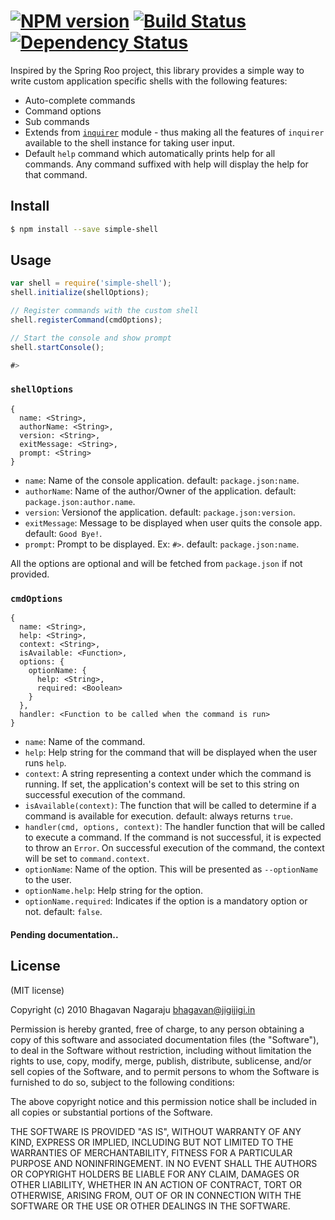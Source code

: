 #  [![NPM version][npm-image]][npm-url] [![Build Status][travis-image]][travis-url] [![Dependency Status][daviddm-url]][daviddm-image]

Inspired by the Spring Roo project, this library provides a simple way to write custom application specific shells with the following features:
* Auto-complete commands
* Command options
* Sub commands
* Extends from [`inquirer`](https://www.npmjs.com/package/inquirer) module - thus making all the features of `inquirer` available to the shell instance for taking user input.
* Default `help` command which automatically prints help for all commands. Any command suffixed with help will display the help for that command.

## Install

```sh
$ npm install --save simple-shell
```


## Usage

```js
var shell = require('simple-shell');
shell.initialize(shellOptions);

// Register commands with the custom shell
shell.registerCommand(cmdOptions);

// Start the console and show prompt
shell.startConsole();

#>
```

### `shellOptions`
```
{
  name: <String>,
  authorName: <String>,
  version: <String>,
  exitMessage: <String>,
  prompt: <String>
}
```

* `name`: Name of the console application. default: `package.json:name`.
* `authorName`: Name of the author/Owner of the application. default: `package.json:author.name`.
* `version`: Versionof the application. default: `package.json:version`.
* `exitMessage`: Message to be displayed when user quits the console app. default: `Good Bye!`.
* `prompt`: Prompt to be displayed. Ex: `#>`. default: `package.json:name`.

All the options are optional and will be fetched from `package.json` if not provided.

### `cmdOptions`
```
{
  name: <String>,
  help: <String>,
  context: <String>,
  isAvailable: <Function>,
  options: {
    optionName: {
      help: <String>,
      required: <Boolean>
    }
  },
  handler: <Function to be called when the command is run>
}
```

* `name`: Name of the command.
* `help`: Help string for the command that will be displayed when the user runs `help`.
* `context`: A string representing a context under which the command is running. If set, the application's context will be set to this string on successful execution of the command.
* `isAvailable(context)`: The function that will be called to determine if a command is available for execution. default: always returns `true`.
* `handler(cmd, options, context)`: The handler function that will be called to execute a command. If the command is not successful, it is expected to throw an `Error`. On successful execution of the command, the context will be set to `command.context`.
* `optionName`: Name of the option. This will be presented as `--optionName` to the user.
* `optionName.help`: Help string for the option.
* `optionName.required`: Indicates if the option is a mandatory option or not. default: `false`.


#### Pending documentation..

## License

(MIT license)

Copyright (c) 2010 Bhagavan Nagaraju bhagavan@jigijigi.in

Permission is hereby granted, free of charge, to any person obtaining a copy of this software and associated documentation files (the "Software"), to deal in the Software without restriction, including without limitation the rights to use, copy, modify, merge, publish, distribute, sublicense, and/or sell copies of the Software, and to permit persons to whom the Software is furnished to do so, subject to the following conditions:

The above copyright notice and this permission notice shall be included in all copies or substantial portions of the Software.

THE SOFTWARE IS PROVIDED "AS IS", WITHOUT WARRANTY OF ANY KIND, EXPRESS OR IMPLIED, INCLUDING BUT NOT LIMITED TO THE WARRANTIES OF MERCHANTABILITY, FITNESS FOR A PARTICULAR PURPOSE AND NONINFRINGEMENT. IN NO EVENT SHALL THE AUTHORS OR COPYRIGHT HOLDERS BE LIABLE FOR ANY CLAIM, DAMAGES OR OTHER LIABILITY, WHETHER IN AN ACTION OF CONTRACT, TORT OR OTHERWISE, ARISING FROM, OUT OF OR IN CONNECTION WITH THE SOFTWARE OR THE USE OR OTHER DEALINGS IN THE SOFTWARE.


[npm-url]: https://npmjs.org/package/simple-shell
[npm-image]: https://badge.fury.io/js/simple-shell.svg
[travis-url]: https://travis-ci.org/bhagn/simple-shell
[travis-image]: https://travis-ci.org/bhagn/simple-shell.svg?branch=master
[daviddm-url]: https://david-dm.org/bhagn/simple-shell.svg?theme=shields.io
[daviddm-image]: https://david-dm.org/bhagn/simple-shell
